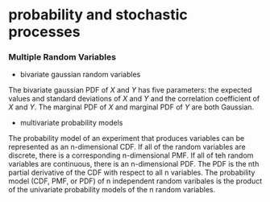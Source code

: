 # probability and stochastic processes

### Multiple Random Variables
- bivariate gaussian random variables

The bivariate gaussian PDF of _X_ and _Y_ has five parameters:  the expected values and standard deviations of _X_ and _Y_ and the correlation coefficient of _X_ and _Y_.  The marginal PDF of _X_ and marginal PDF of _Y_ are both Gaussian.

- multivariate probability models

The probability model of an experiment that produces variables can be represented as an n-dimensional CDF.  If all of the random variables are discrete, there is a corresponding n-dimensional PMF.  If all of teh random variables are continuous, there is an n-dimensional PDF.  The PDF is the nth partial derivative of the CDF with respect to all n variables.  The probability model (CDF, PMF, or PDF) of n independent random varibales is the product of the univariate probability models of the n random variables.


